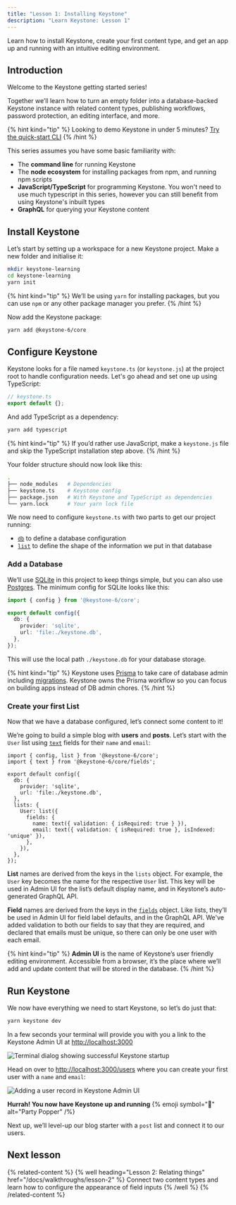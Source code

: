 ```yaml
---
title: "Lesson 1: Installing Keystone"
description: "Learn Keystone: Lesson 1"
---
```


Learn how to install Keystone, create your first content type, and get an app up and running with an intuitive editing environment.

## Introduction

Welcome to the Keystone getting started series!

Together we’ll learn how to turn an empty folder into a database-backed Keystone instance with related content types, publishing workflows, password protection, an editing interface, and more.

{% hint kind="tip" %}
Looking to demo Keystone in under 5 minutes? [Try the quick-start CLI](/docs/getting-started)
{% /hint %}

This series assumes you have some basic familiarity with:

- The **command line** for running Keystone
- The **node ecosystem** for installing packages from npm, and running npm scripts
- **JavaScript/TypeScript** for programming Keystone. You won't need to use much typescript in this series, however you can still benefit from using Keystone's inbuilt types
- **GraphQL** for querying your Keystone content

## Install Keystone

Let’s start by setting up a workspace for a new Keystone project. Make a new folder and initialise it:

```bash
mkdir keystone-learning
cd keystone-learning
yarn init
```

{% hint kind="tip" %}
We’ll be using `yarn` for installing packages, but you can use `npm` or any other package manager you prefer.
{% /hint %}

Now add the Keystone package:

```bash
yarn add @keystone-6/core
```

## Configure Keystone

Keystone looks for a file named `keystone.ts` (or `keystone.js`) at the project root to handle configuration needs. Let's go ahead and set one up using TypeScript:

```js
// keystone.ts
export default {};
```

And add TypeScript as a dependency:

```bash
yarn add typescript
```

{% hint kind="tip" %}
If you’d rather use JavaScript, make a `keystone.js` file and skip the TypeScript installation step above.
{% /hint %}

Your folder structure should now look like this:

```sh
.
├── node_modules   # Dependencies
├── keystone.ts    # Keystone config
├── package.json   # With Keystone and TypeScript as dependencies
└── yarn.lock      # Your yarn lock file
```

We now need to configure `keystone.ts` with two parts to get our project running:

- [`db`](/docs/config/config#db) to define a database configuration
- [`list`](/docs/config/lists) to define the shape of the information we put in that database

### Add a Database

We’ll use [SQLite](/docs/config/config#sqlite) in this project to keep things simple, but you can also use [Postgres](/docs/config/config#postgresql). The minimum config for SQLite looks like this:

```ts
import { config } from '@keystone-6/core';

export default config({
  db: {
    provider: 'sqlite',
    url: 'file:./keystone.db',
  },
});
```

This will use the local path `./keystone.db` for your database storage.

{% hint kind="tip" %}
Keystone uses [Prisma](https://www.prisma.io/) to take care of database admin including [migrations](/docs/guides/cli#working-with-migrations). Keystone owns the Prisma workflow so you can focus on building apps instead of DB admin chores.
{% /hint %}

### Create your first List

Now that we have a database configured, let’s connect some content to it!

We’re going to build a simple blog with **users** and **posts**. Let’s start with the `User` list using [`text`](/docs/fields/text) fields for their `name` and `email`:

```js{2,9-15}[5-8]
import { config, list } from '@keystone-6/core';
import { text } from '@keystone-6/core/fields';

export default config({
  db: {
    provider: 'sqlite',
    url: 'file:./keystone.db',
  },
  lists: {
    User: list({
      fields: {
        name: text({ validation: { isRequired: true } }),
        email: text({ validation: { isRequired: true }, isIndexed: 'unique' }),
      },
    }),
  },
});
```

**List** names are derived from the keys in the `lists` object.
For example, the `User` key becomes the name for the respective `User` list.
This key will be used in Admin UI for the list’s default display name, and in Keystone’s auto-generated GraphQL API.

**Field** names are derived from the keys in the [`fields`](/docs/fields/overview) object.
Like lists, they’ll be used in Admin UI for field label defaults, and in the GraphQL API. We've added validation to both our fields to say that they
are required, and declared that emails must be unique, so there can only be one user with each email.

{% hint kind="tip" %}
**Admin UI** is the name of Keystone’s user friendly editing environment. Accessible from a browser, it’s the place where we’ll add and update content that will be stored in the database.
{% /hint %}

## Run Keystone

We now have everything we need to start Keystone, so let’s do just that:

```bash
yarn keystone dev
```

In a few seconds your terminal will provide you with you a link to the Keystone Admin UI at <http://localhost:3000>

![Terminal dialog showing successful Keystone startup](https://keystonejs.s3.amazonaws.com/framework-assets/assets/walkthroughs/lesson-1/keystone-startup.png)

Head on over to <http://localhost:3000/users> where you can create your first user with a `name` and `email`:

![Adding a user record in Keystone Admin UI](https://keystonejs.s3.amazonaws.com/framework-assets/assets/walkthroughs/lesson-1/first-user-creation.gif)

**Hurrah! You now have Keystone up and running** {% emoji symbol="🎉" alt="Party Popper" /%}

Next up, we’ll level-up our blog starter with a `post` list and connect it to our users.

## Next lesson

{% related-content %}
{% well  heading="Lesson 2: Relating things" href="/docs/walkthroughs/lesson-2" %}
Connect two content types and learn how to configure the appearance of field inputs
{% /well %}
{% /related-content %}
